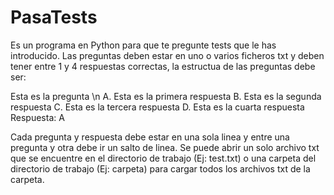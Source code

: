 # PasaTests
Es un programa en Python para que te pregunte tests que le has introducido.
Las preguntas deben estar en uno o varios ficheros txt y deben tener entre 1 y 4 respuestas correctas, la estructua de las preguntas debe ser:

Esta es la pregunta \n
A. Esta es la primera respuesta
B. Esta es la segunda respuesta
C. Esta es la tercera respuesta
D. Esta es la cuarta respuesta
Respuesta: A

Cada pregunta y respuesta debe estar en una sola linea y entre una pregunta y otra debe ir un salto de linea.
Se puede abrir un solo archivo txt que se encuentre en el directorio de trabajo (Ej: test.txt) o una carpeta del directorio de trabajo (Ej: carpeta) para cargar todos los archivos txt de la carpeta.
